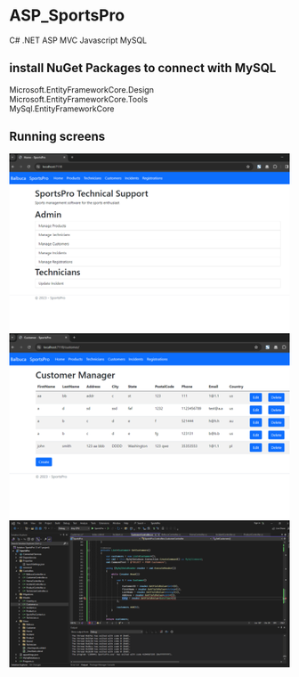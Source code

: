 # ASP_SportsPro
C#  .NET ASP MVC Javascript  MySQL

## install NuGet Packages to connect with MySQL
Microsoft.EntityFrameworkCore.Design   \
Microsoft.EntityFrameworkCore.Tools    \
MySql.EntityFrameworkCore              
## Running screens
![home](imgs/2.png)
![customer_manager](imgs/3.png)
![visual_studio_2022](imgs/1.png)
